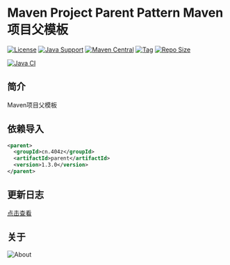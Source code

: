 # Maven Project Parent Pattern Maven项目父模板

[![License](https://img.shields.io/github/license/ALI1416/parent?label=License)](https://www.apache.org/licenses/LICENSE-2.0.txt)
[![Java Support](https://img.shields.io/badge/Java-8+-green)](https://openjdk.org/)
[![Maven Central](https://img.shields.io/maven-central/v/cn.404z/parent?label=Maven%20Central)](https://mvnrepository.com/artifact/cn.404z/parent)
[![Tag](https://img.shields.io/github/v/tag/ALI1416/parent?label=Tag)](https://github.com/ALI1416/parent/tags)
[![Repo Size](https://img.shields.io/github/repo-size/ALI1416/parent?label=Repo%20Size&color=success)](https://github.com/ALI1416/parent/archive/refs/heads/master.zip)

[![Java CI](https://github.com/ALI1416/parent/actions/workflows/ci.yml/badge.svg)](https://github.com/ALI1416/parent/actions/workflows/ci.yml)

## 简介

Maven项目父模板

## 依赖导入

```xml
<parent>
  <groupId>cn.404z</groupId>
  <artifactId>parent</artifactId>
  <version>1.3.0</version>
</parent>
```

## 更新日志

[点击查看](./CHANGELOG.md)

## 关于

<object data="https://404z.cn/images/about.svg" style="max-width:100%;">
  <picture>
    <source media="(prefers-color-scheme: dark)" srcset="https://404z.cn/images/about.dark.svg">
    <img alt="About" src="https://404z.cn/images/about.light.svg">
  </picture>
</object>
